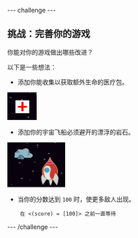 --- challenge ---
## 挑战：完善你的游戏
你能对你的游戏做出哪些改进？

以下是一些想法：

+ 添加你能收集以获取额外生命的医疗包。

![screenshot](images/invaders-aid.png)

+ 添加你的宇宙飞船必须避开的漂浮的岩石。

![screenshot](images/invaders-rocks.png)

+ 当你的分数达到 `100` 时，使更多敌人出现。

```blocks
	在 <(score) = [100]> 之前一直等待
```

--- /challenge ---
